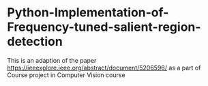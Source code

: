 # Python-Implementation-of-Frequency-tuned-salient-region-detection
This is an adaption of the paper https://ieeexplore.ieee.org/abstract/document/5206596/ as a part of Course project in Computer Vision course
